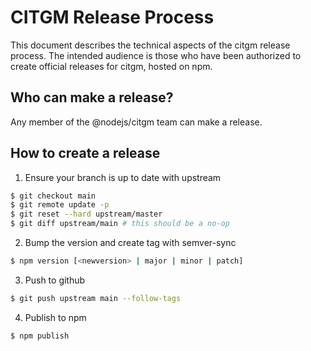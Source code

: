 # CITGM Release Process

This document describes the technical aspects of the citgm release process. The
intended audience is those who have been authorized to create official releases
for citgm, hosted on npm.

## Who can make a release?

Any member of the @nodejs/citgm team can make a release.

## How to create a release

1. Ensure your branch is up to date with upstream

```bash
$ git checkout main
$ git remote update -p
$ git reset --hard upstream/master
$ git diff upstream/main # this should be a no-op
```

2. Bump the version and create tag with semver-sync

```bash
$ npm version [<newversion> | major | minor | patch]
```

3. Push to github

```bash
$ git push upstream main --follow-tags
```

4. Publish to npm

```bash
$ npm publish
```
